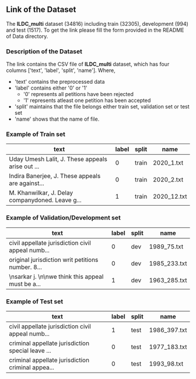 ## Link of the Dataset ##
The **ILDC_multi** dataset (34816) including train (32305), development (994) and test (1517). To get the link please fill the form provided in the README of Data directory.

### Description of the Dataset ###

The link contains the CSV file of **ILDC_multi** dataset, which has four columns ['text', 'label', 'split', 'name']. 
Where,
* 'text' contains the preprocessed data
* 'label' contains either '0' or '1'
  * '0' represents all petitions have been rejected
  * '1' represents atleast one petition has been accepted
* 'split' maintains that the file belongs either train set, validation set or test set
* 'name' shows that the name of file.

### Example of Train set ###

text                                              | label | split | name
------------------------------------------------- | ----- | ----- | ----
Uday Umesh Lalit, J. These appeals arise out ...  | 0     | train | 2020_1.txt
Indira Banerjee, J. These appeals are against...	| 0	    | train	| 2020_2.txt
M. Khanwilkar, J. Delay companydoned. Leave g...	| 1     |	train	| 2020_12.txt

### Example of Validation/Development set ###

text                                              | label | split | name
------------------------------------------------- | ----- | ----- | ----
civil appellate jurisdiction civil appeal numb...	| 0	    | dev	  | 1989_75.txt
original jurisdiction writ petitions number. 8...	| 0	    | dev	  | 1985_233.txt
\nsarkar j. \n\nwe think this appeal must be a...	| 1	    | dev	  | 1963_285.txt


### Example of Test set ###

text                                              | label | split | name
------------------------------------------------- | ----- | ----- | ----
civil appellate jurisdiction civil appeal numb...	| 1	    | test	 | 1986_397.txt
criminal appellate jurisdiction special leave ...	| 0	    | test	 | 1977_183.txt
criminal appellate jurisdiction criminal appea...	| 0	    | test	  | 1993_98.txt

